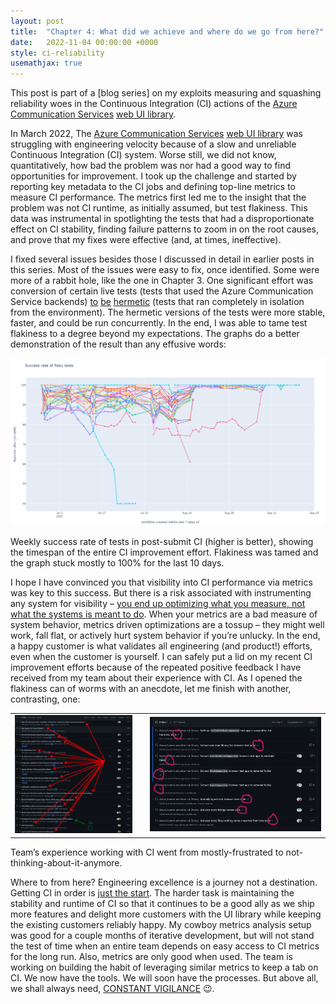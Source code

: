 ```yaml
---
layout: post
title:  "Chapter 4: What did we achieve and where do we go from here?"
date:   2022-11-04 00:00:00 +0000
style: ci-reliability
usemathjax: true
---
```


This post is part of a [blog series] on my exploits measuring and squashing reliability woes in the Continuous Integration (CI) actions of the [Azure Communication Services](https://learn.microsoft.com/en-us/azure/communication-services/overview) [web UI library](https://azure.github.io/communication-ui-library/?path=/story/overview--page).

In March 2022, The [Azure Communication Services](https://learn.microsoft.com/en-us/azure/communication-services/overview) [web UI library](https://azure.github.io/communication-ui-library/?path=/story/overview--page) was struggling with engineering velocity because of a slow and unreliable Continuous Integration (CI) system. Worse still, we did not know, quantitatively, how bad the problem was nor had a good way to find opportunities for improvement. I took up the challenge and started by reporting key metadata to the CI jobs and defining top-line metrics to measure CI performance. The metrics first led me to the insight that the problem was not CI runtime, as initially assumed, but test flakiness. This data was instrumental in spotlighting the tests that had a disproportionate effect on CI stability, finding failure patterns to zoom in on the root causes, and prove that my fixes were effective (and, at times, ineffective).

I fixed several issues besides those I discussed in detail in earlier posts in this series. Most of the issues were easy to fix, once identified. Some were more of a rabbit hole, like the one in Chapter 3. One significant effort was conversion of certain live tests (tests that used the Azure Communication Service backends) [to](https://github.com/Azure/communication-ui-library/pull/2278) [be](https://github.com/Azure/communication-ui-library/pull/2301) [hermetic](https://github.com/Azure/communication-ui-library/pull/2302) (tests that ran completely in isolation from the environment). The hermetic versions of the tests were more stable, faster, and could be run concurrently. In the end, I was able to tame test flakiness to a degree beyond my expectations. The graphs do a better demonstration of the result than any effusive words:

<p style="text-align: center;">
    <img src="/assets/article_images/ci-reliability/ch4-test-flakiness.png">
</p>

<p class="img-caption">
    Weekly success rate of tests in post-submit CI (higher is better), showing the timespan of the entire CI improvement effort. Flakiness was tamed and the graph stuck mostly to 100% for the last 10 days.
</p>

I hope I have convinced you that visibility into CI performance via metrics was key to this success. But there is a risk associated with instrumenting any system for visibility – [you end up optimizing what you measure, not what the systems is meant to do](https://en.wikipedia.org/wiki/Surrogation). When your metrics are a bad measure of system behavior, metrics driven optimizations are a tossup – they might well work, fall flat, or actively hurt system behavior if you’re unlucky. In the end, a happy customer is what validates all engineering (and product!) efforts, even when the customer is yourself. I can safely put a lid on my recent CI improvement efforts because of the repeated positive feedback I have received from my team about their experience with CI. As I opened the flakiness can of worms with an anecdote, let me finish with another, contrasting, one:

<table><tr>
    <td style="width: 40%">
        <img src="/assets/article_images/ci-reliability/ch4-github-pr-screenshot.png">
    </td>
    <!-- Look ma! A CSS arrow! -->
    <td><i class="arrow right"></i></td>
    <td>
        <img src="/assets/article_images/ci-reliability/ch4-github-pr-recovery-screenshot.png">
    </td>
</tr></table>

<p class="img-caption">
    Team’s experience working with CI went from mostly-frustrated to not-thinking-about-it-anymore.
</p>

Where to from here? Engineering excellence is a journey not a destination. Getting CI in order is [just the start](https://en.wikipedia.org/wiki/Broken_windows_theory). The harder task is maintaining the stability and runtime of CI so that it continues to be a good ally as we ship more features and delight more customers with the UI library while keeping the existing customers reliably happy. My cowboy metrics analysis setup was good for a couple months of iterative development, but will not stand the test of time when an entire team depends on easy access to CI metrics for the long run. Also, metrics are only good when used. The team is working on building the habit of leveraging similar metrics to keep a tab on CI. We now have the tools. We will soon have the processes. But above all, we shall always need, [CONSTANT VIGILANCE](https://github.com/Azure/communication-ui-library/pull/2220) 😉.